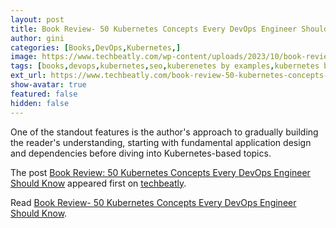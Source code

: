 ```yaml
---
layout: post
title: Book Review- 50 Kubernetes Concepts Every DevOps Engineer Should Know
author: gini
categories: [Books,DevOps,Kubernetes,]
image: https://www.techbeatly.com/wp-content/uploads/2023/10/book-review-50-kubernetes-concepts-every-devops-engineer-should-know-1024x750.jpeg
tags: [books,devops,kubernetes,seo,kuberenetes by examples,kubernetes book,michael levan book,]
ext_url: https://www.techbeatly.com/book-review-50-kubernetes-concepts-every-devops-engineer-should-know/
show-avatar: true
featured: false
hidden: false
---
```


<p>One of the standout features is the author's approach to gradually building the reader's understanding, starting with fundamental application design and dependencies before diving into Kubernetes-based topics. </p>
<p>The post <a href="https://www.techbeatly.com/book-review-50-kubernetes-concepts-every-devops-engineer-should-know/">Book Review: 50 Kubernetes Concepts Every DevOps Engineer Should Know</a> appeared first on <a href="https://www.techbeatly.com">techbeatly</a>.</p>

Read [Book Review- 50 Kubernetes Concepts Every DevOps Engineer Should Know](https://www.techbeatly.com/book-review-50-kubernetes-concepts-every-devops-engineer-should-know/).